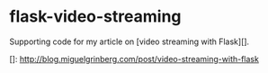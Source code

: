 flask-video-streaming
=====================

Supporting code for my article on [video streaming with Flask][].


[]: http://blog.miguelgrinberg.com/post/video-streaming-with-flask
